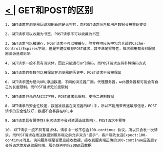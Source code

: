 # [< |](./readme.md) GET和POST的区别 

```
1. GET请求在浏览器回退和刷新时是无害的，而POST请求会告知用户数据会被重新提交
```
```
2. GET请求可以收藏为书签，POST请求不可以收藏为书签
```
```
3. GET请求可以被缓存，POST请求不可以被缓存，除非在响应头中包含合适的Cache-Control/Expires字段，但是不建议缓存POST请求，其不满足幂等性，每次调用都会对服务器资源造成影响
```
```
4. GET请求一般不具有请求体，因此只能进行url编码，而POST请求支持多种编码方式
```
```
5. GET请求的参数可以被保留在浏览器的历史中，POST请求不会被保留
```
```
6. GET请求因为是向URL添加数据，不同的浏览器厂商，代理服务器，web服务器都可能会有自己的长度限制，而POST请求无长度限制
```
```
7. GET请求只允许ASCII字符，POST请求无限制，支持二进制数据
```
```
8. GET请求的安全性较差，数据被暴露在浏览器的URL中，所以不能用来传递敏感信息，POST请求的安全性较好，数据不会暴露在URL中
```
```
9. GET请求具有幂等性(多次请求不会对资源造成影响)，POST请求不幂等
```
```
10. GET请求一般不具有请求体，请求中一般不包含100-continue 协议，所以只会发一次请求，而POST请求在发送数据到服务端之前允许双方"握手"，客户端先发送Expect:100-continue消息，询问服务端是否愿意接收数据，接收到服务端正确的100-continue应答后才会将请求体发送给服务端，服务端再响应200返回数据
```



